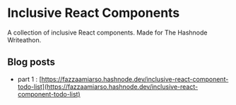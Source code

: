 # Inclusive React Components
A collection of inclusive React components. Made for The Hashnode Writeathon.

## Blog posts
- part 1 : [https://fazzaamiarso.hashnode.dev/inclusive-react-component-todo-list](https://fazzaamiarso.hashnode.dev/inclusive-react-component-todo-list)

